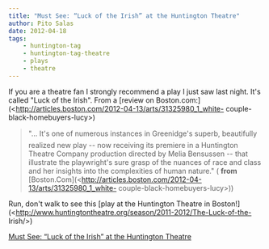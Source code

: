```yaml
---
title: "Must See: “Luck of the Irish” at the Huntington Theatre"
author: Pito Salas
date: 2012-04-18
tags:
    - huntington-tag
    - huntington-tag-theatre
    - plays
    - theatre
---
```




If you are a theatre fan I strongly recommend a play I just saw last night.
It's called "Luck of the Irish". From a [review on
Boston.com:](<http://articles.boston.com/2012-04-13/arts/31325980_1_white-
couple-black-homebuyers-lucy>)

> "… It's one of numerous instances in Greenidge's superb, beautifully
> realized new play -- now receiving its premiere in a Huntington Theatre
> Company production directed by Melia Bensussen -- that illustrate the
> playwright's sure grasp of the nuances of race and class and her insights
> into the complexities of human nature." ( **from**
> [Boston.Com](<http://articles.boston.com/2012-04-13/arts/31325980_1_white-
> couple-black-homebuyers-lucy>))

Run, don't walk to see this [play at the Huntington Theatre in
Boston!](<http://www.huntingtontheatre.org/season/2011-2012/The-Luck-of-the-
Irish/>)


[Must See: “Luck of the Irish” at the Huntington Theatre](None)
